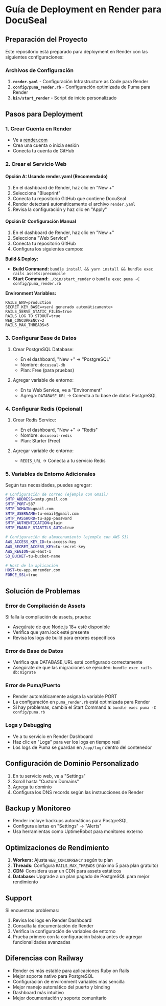 # Guía de Deployment en Render para DocuSeal

## Preparación del Proyecto

Este repositorio está preparado para deployment en Render con las siguientes configuraciones:

### Archivos de Configuración

1. **`render.yaml`** - Configuración Infrastructure as Code para Render
2. **`config/puma_render.rb`** - Configuración optimizada de Puma para Render
3. **`bin/start_render`** - Script de inicio personalizado

## Pasos para Deployment

### 1. Crear Cuenta en Render
- Ve a [render.com](https://render.com)
- Crea una cuenta o inicia sesión
- Conecta tu cuenta de GitHub

### 2. Crear el Servicio Web

#### Opción A: Usando render.yaml (Recomendado)
1. En el dashboard de Render, haz clic en "New +"
2. Selecciona "Blueprint"
3. Conecta tu repositorio GitHub que contiene DocuSeal
4. Render detectará automáticamente el archivo `render.yaml`
5. Revisa la configuración y haz clic en "Apply"

#### Opción B: Configuración Manual
1. En el dashboard de Render, haz clic en "New +"
2. Selecciona "Web Service"
3. Conecta tu repositorio GitHub
4. Configura los siguientes campos:

**Build & Deploy:**
- **Build Command:** `bundle install && yarn install && bundle exec rails assets:precompile`
- **Start Command:** `./bin/start_render` o `bundle exec puma -C config/puma_render.rb`

**Environment Variables:**
```
RAILS_ENV=production
SECRET_KEY_BASE=<será generado automáticamente>
RAILS_SERVE_STATIC_FILES=true
RAILS_LOG_TO_STDOUT=true
WEB_CONCURRENCY=2
RAILS_MAX_THREADS=5
```

### 3. Configurar Base de Datos

1. Crear PostgreSQL Database:
   - En el dashboard, "New +" → "PostgreSQL"
   - Nombre: `docuseal-db`
   - Plan: Free (para pruebas)

2. Agregar variable de entorno:
   - En tu Web Service, ve a "Environment"
   - Agrega: `DATABASE_URL` → Conecta a tu base de datos PostgreSQL

### 4. Configurar Redis (Opcional)

1. Crear Redis Service:
   - En el dashboard, "New +" → "Redis"
   - Nombre: `docuseal-redis`
   - Plan: Starter (Free)

2. Agregar variable de entorno:
   - `REDIS_URL` → Conecta a tu servicio Redis

### 5. Variables de Entorno Adicionales

Según tus necesidades, puedes agregar:

```bash
# Configuración de correo (ejemplo con Gmail)
SMTP_ADDRESS=smtp.gmail.com
SMTP_PORT=587
SMTP_DOMAIN=gmail.com
SMTP_USERNAME=tu-email@gmail.com
SMTP_PASSWORD=tu-app-password
SMTP_AUTHENTICATION=plain
SMTP_ENABLE_STARTTLS_AUTO=true

# Configuración de almacenamiento (ejemplo con AWS S3)
AWS_ACCESS_KEY_ID=tu-access-key
AWS_SECRET_ACCESS_KEY=tu-secret-key
AWS_REGION=us-east-1
S3_BUCKET=tu-bucket-name

# Host de la aplicación
HOST=tu-app.onrender.com
FORCE_SSL=true
```

## Solución de Problemas

### Error de Compilación de Assets
Si falla la compilación de assets, prueba:
- Asegúrate de que Node.js 18+ esté disponible
- Verifica que yarn.lock esté presente
- Revisa los logs de build para errores específicos

### Error de Base de Datos
- Verifica que DATABASE_URL esté configurado correctamente
- Asegúrate de que las migraciones se ejecuten: `bundle exec rails db:migrate`

### Error de Puma/Puerto
- Render automáticamente asigna la variable PORT
- La configuración en `puma_render.rb` está optimizada para Render
- Si hay problemas, cambia el Start Command a: `bundle exec puma -C config/puma.rb`

### Logs y Debugging
- Ve a tu servicio en Render Dashboard
- Haz clic en "Logs" para ver los logs en tiempo real
- Los logs de Puma se guardan en `/app/log/` dentro del contenedor

## Configuración de Dominio Personalizado

1. En tu servicio web, ve a "Settings"
2. Scroll hasta "Custom Domains"
3. Agrega tu dominio
4. Configura los DNS records según las instrucciones de Render

## Backup y Monitoreo

- Render incluye backups automáticos para PostgreSQL
- Configura alertas en "Settings" → "Alerts"
- Usa herramientas como UptimeRobot para monitoreo externo

## Optimizaciones de Rendimiento

1. **Workers:** Ajusta `WEB_CONCURRENCY` según tu plan
2. **Threads:** Configura `RAILS_MAX_THREADS` (máximo 5 para plan gratuito)
3. **CDN:** Considera usar un CDN para assets estáticos
4. **Database:** Upgrade a un plan pagado de PostgreSQL para mejor rendimiento

## Support

Si encuentras problemas:
1. Revisa los logs en Render Dashboard
2. Consulta la documentación de Render
3. Verifica la configuración de variables de entorno
4. Prueba primero con la configuración básica antes de agregar funcionalidades avanzadas

## Diferencias con Railway

- Render es más estable para aplicaciones Ruby on Rails
- Mejor soporte nativo para PostgreSQL
- Configuración de environment variables más sencilla
- Mejor manejo automático del puerto y binding
- Dashboard más intuitivo
- Mejor documentación y soporte comunitario
